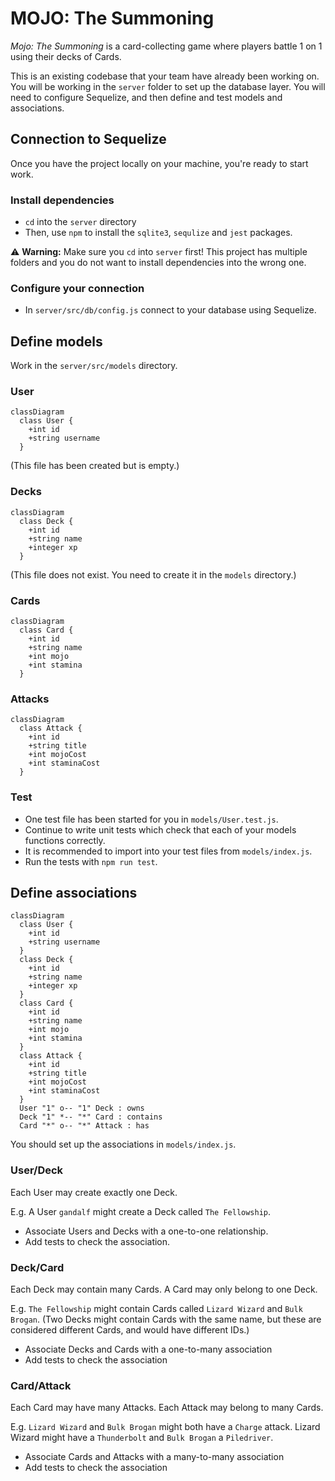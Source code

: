 # MOJO: The Summoning

_Mojo: The Summoning_ is a card-collecting game where players battle 1 on 1 using their decks of Cards.

This is an existing codebase that your team have already been working on. You will be working in the `server` folder to set up the database layer. You will need to configure Sequelize, and then define and test models and associations.

## Connection to Sequelize

Once you have the project locally on your machine, you're ready to start work.

### Install dependencies

 - `cd` into the `server` directory
 - Then, use `npm` to install the `sqlite3`, `sequlize` and `jest` packages.

:warning: **Warning:** Make sure you `cd` into `server` first! This project has multiple folders and you do not want to install dependencies into the wrong one.

### Configure your connection

 - In `server/src/db/config.js` connect to your database using Sequelize.

## Define models

Work in the `server/src/models` directory.

### User

```mermaid
classDiagram
  class User {
    +int id
    +string username
  }
```

(This file has been created but is empty.)

### Decks

```mermaid
classDiagram
  class Deck {
    +int id
    +string name
    +integer xp
  }
```

(This file does not exist. You need to create it in the `models` directory.)

### Cards

```mermaid
classDiagram
  class Card {
    +int id
    +string name
    +int mojo
    +int stamina
  }
```

### Attacks

```mermaid
classDiagram
  class Attack {
    +int id
    +string title
    +int mojoCost
    +int staminaCost
  }
```

### Test

 - One test file has been started for you in `models/User.test.js`.
 - Continue to write unit tests which check that each of your models functions correctly.
 - It is recommended to import into your test files from `models/index.js`. 
 - Run the tests with `npm run test`.

## Define associations

```mermaid
classDiagram
  class User {
    +int id
    +string username
  }
  class Deck {
    +int id
    +string name
    +integer xp
  }
  class Card {
    +int id
    +string name
    +int mojo
    +int stamina
  }
  class Attack {
    +int id
    +string title
    +int mojoCost
    +int staminaCost
  }
  User "1" o-- "1" Deck : owns
  Deck "1" *-- "*" Card : contains
  Card "*" o-- "*" Attack : has
```

You should set up the associations in `models/index.js`.

### User/Deck

Each User may create exactly one Deck.

E.g. A User `gandalf` might create a Deck called `The Fellowship`.

 - Associate Users and Decks with a one-to-one relationship.
 - Add tests to check the association.

### Deck/Card

Each Deck may contain many Cards. A Card may only belong to one Deck.

E.g. `The Fellowship` might contain Cards called `Lizard Wizard` and `Bulk Brogan`. (Two Decks might contain Cards with the same name, but these are considered different Cards, and would have different IDs.)

 - Associate Decks and Cards with a one-to-many association
 - Add tests to check the association

### Card/Attack

Each Card may have many Attacks. Each Attack may belong to many Cards.

E.g. `Lizard Wizard` and `Bulk Brogan` might both have a `Charge` attack. Lizard Wizard might have a `Thunderbolt` and `Bulk Brogan` a `Piledriver`.

 - Associate Cards and Attacks with a many-to-many association
 - Add tests to check the association
